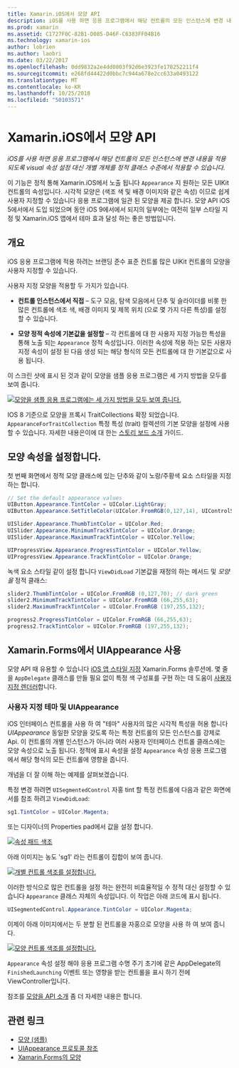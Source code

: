 ```yaml
---
title: Xamarin.iOS에서 모양 API
description: iOS를 사용 하면 응용 프로그램에서 해당 컨트롤의 모든 인스턴스에 변경 내용을 적용 되도록 visual 속성 설정 대신 개별 개체를 정적 클래스 수준에서 적용할 수 있습니다.
ms.prod: xamarin
ms.assetid: C1727F0C-82B1-D085-D46F-C6383FF04B16
ms.technology: xamarin-ios
author: lobrien
ms.author: laobri
ms.date: 03/22/2017
ms.openlocfilehash: 0dd9832a2e4dd0803f92d6e3923fe178252211f4
ms.sourcegitcommit: e268fd44422d0bbc7c944a678e2cc633a0493122
ms.translationtype: MT
ms.contentlocale: ko-KR
ms.lasthandoff: 10/25/2018
ms.locfileid: "50103571"
---
```

# <a name="appearance-api-in-xamarinios"></a>Xamarin.iOS에서 모양 API

_iOS를 사용 하면 응용 프로그램에서 해당 컨트롤의 모든 인스턴스에 변경 내용을 적용 되도록 visual 속성 설정 대신 개별 개체를 정적 클래스 수준에서 적용할 수 있습니다._

이 기능은 정적 통해 Xamarin.iOS에서 노출 됩니다 `Appearance` 지 원하는 모든 UIKit 컨트롤의 속성입니다. 시각적 모양은 (색조 색 및 배경 이미지와 같은 속성) 이므로 쉽게 사용자 지정할 수 있습니다 응용 프로그램에 일관 된 모양을 제공 합니다. 모양 API iOS 5에서에서 도입 되었으며 동안 iOS 9에서에서 되지의 일부에는 여전히 일부 스타일 지정 및 Xamarin.iOS 앱에서 테마 효과 달성 하는 좋은 방법입니다.

## <a name="overview"></a>개요

iOS 응용 프로그램에 적용 하려는 브랜딩 준수 표준 컨트롤 많은 UIKit 컨트롤의 모양을 사용자 지정할 수 있습니다.

사용자 지정 모양을 적용할 두 가지가 있습니다.

- **컨트롤 인스턴스에서 직접** – 도구 모음, 탐색 모음에서 단추 및 슬라이더를 비롯 한 많은 컨트롤에 색조 색, 배경 이미지 및 제목 위치 (으로 몇 가지 다른 특성)를 설정할 수 있습니다.

- **모양 정적 속성에 기본값을 설정할** – 각 컨트롤에 대 한 사용자 지정 가능한 특성을 통해 노출 되는 `Appearance` 정적 속성입니다. 이러한 속성에 적용 하는 모든 사용자 지정 속성이 설정 된 다음 생성 되는 해당 형식의 모든 컨트롤에 대 한 기본값으로 사용 됩니다.

이 스크린 샷에 표시 된 것과 같이 모양을 샘플 응용 프로그램은 세 가지 방법을 모두를 보여 줍니다.

 [![](introduction-to-the-appearance-api-images/appearance01.png "모양을 샘플 응용 프로그램에는 세 가지 방법을 모두 보여 줍니다.")](introduction-to-the-appearance-api-images/appearance01.png#lightbox)

IOS 8 기준으로 모양을 프록시 TraitCollections 확장 되었습니다.
 `AppearanceForTraitCollection` 특정 특성 (trait) 컬렉션의 기본 모양을 설정에 사용할 수 있습니다. 자세한 내용은이에 대 한는 [스토리 보드 소개](~/ios/user-interface/storyboards/unified-storyboards.md) 가이드.


## <a name="setting-appearance-properties"></a>모양 속성을 설정합니다.

첫 번째 화면에서 정적 모양 클래스에 있는 단추와 같이 노랑/주황색 요소 스타일을 지정 하는 합니다.

```csharp
// Set the default appearance values
UIButton.Appearance.TintColor = UIColor.LightGray;
UIButton.Appearance.SetTitleColor(UIColor.FromRGB(0,127,14), UIControlState.Normal);

UISlider.Appearance.ThumbTintColor = UIColor.Red;
UISlider.Appearance.MinimumTrackTintColor = UIColor.Orange;
UISlider.Appearance.MaximumTrackTintColor = UIColor.Yellow;

UIProgressView.Appearance.ProgressTintColor = UIColor.Yellow;
UIProgressView.Appearance.TrackTintColor = UIColor.Orange;
```

녹색 요소 스타일 같이 설정 합니다 `ViewDidLoad` 기본값을 재정의 하는 메서드 및 *모양을* 정적 클래스:

```csharp
slider2.ThumbTintColor = UIColor.FromRGB (0,127,70); // dark green
slider2.MinimumTrackTintColor = UIColor.FromRGB (66,255,63);
slider2.MaximumTrackTintColor = UIColor.FromRGB (197,255,132);
```

```csharp
progress2.ProgressTintColor = UIColor.FromRGB (66,255,63);
progress2.TrackTintColor = UIColor.FromRGB (197,255,132);
```

## <a name="using-uiappearance-in-xamarinforms"></a>Xamarin.Forms에서 UIAppearance 사용

모양 API 때 유용할 수 있습니다 [iOS 앱 스타일 지정](~/xamarin-forms/platform/ios/theme.md#uiappearance) Xamarin.Forms 솔루션에. 몇 줄을 `AppDelegate` 클래스를 만들 필요 없이 특정 색 구성표를 구현 하는 데 도움이 [사용자 지정 렌더러](~/xamarin-forms/app-fundamentals/custom-renderer/index.md)합니다.


### <a name="custom-themes-and-uiappearance"></a>사용자 지정 테마 및 UIAppearance

iOS 인터페이스 컨트롤을 사용 하 여 "테마" 사용자의 많은 시각적 특성을 허용 합니다 *UIAppearance* 동일한 모양을 갖도록 하는 특정 컨트롤의 모든 인스턴스를 강제로 Api. 이 컨트롤의 개별 인스턴스가 아니라 여러 사용자 인터페이스 컨트롤 클래스에는 모양 속성으로 노출 됩니다. 정적에 표시 속성을 설정 `Appearance` 속성 응용 프로그램에서 해당 형식의 모든 컨트롤에 영향을 줍니다.

개념을 더 잘 이해 하는 예제를 살펴보겠습니다.

특정 변경 하려면 `UISegmentedControl` 자홍 tint 할 특정 컨트롤에 다음과 같은 화면에서를 참조 하려고 `ViewDidLoad`:

```csharp
sg1.TintColor = UIColor.Magenta;
```

또는 디자이너의 Properties pad에서 값을 설정 합니다. 

[![](introduction-to-the-appearance-api-images/propertiespadtint.png "속성 패드 색조")](introduction-to-the-appearance-api-images/propertiespadtint.png#lightbox)

아래 이미지는 농도 'sg1' 라는 컨트롤이 집합이 보여 줍니다.

 [![](introduction-to-the-appearance-api-images/image53.png "개별 컨트롤 색조를 설정합니다.")](introduction-to-the-appearance-api-images/image53.png#lightbox)

이러한 방식으로 많은 컨트롤을 설정 하는 완전히 비효율적일 수 정적 대신 설정할 수 있습니다 `Appearance` 클래스 자체의 속성입니다. 이 작업은 아래 코드에 표시 됩니다.

```csharp
UISegmentedControl.Appearance.TintColor = UIColor.Magenta;
```

이제이 아래 이미지에서는 두 분할 된 컨트롤을 자홍으로 모양을 사용 하 여 보여 줍니다.

 [![](introduction-to-the-appearance-api-images/image54.png "모양 컨트롤 색조를 설정합니다.")](introduction-to-the-appearance-api-images/image54.png#lightbox)

`Appearance` 속성 설정 해야 응용 프로그램 수명 주기 초기에 같은 AppDelegate의 `FinishedLaunching` 이벤트 또는 영향을 받는 컨트롤을 표시 하기 전에 ViewController입니다.


참조를 [모양을 API 소개](~/ios/user-interface/ios-ui/introduction-to-the-appearance-api.md) 좀 더 자세한 내용은 합니다.


## <a name="related-links"></a>관련 링크

- [모양 (샘플)](https://developer.xamarin.com/samples/monotouch/IntroToAppearance/)
- [UIAppearance 프로토콜 참조](https://developer.apple.com/library/ios/documentation/UIKit/Reference/UIAppearance_Protocol/)
- [Xamarin.Forms의 모양](~/xamarin-forms/platform/ios/theme.md#uiappearance)
